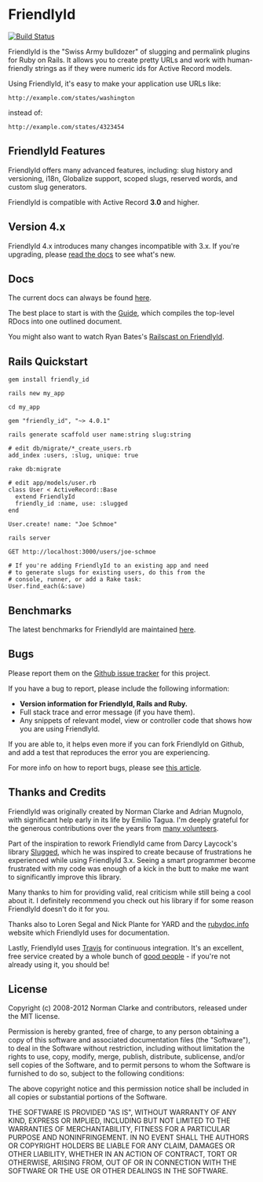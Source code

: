 # FriendlyId

[![Build Status](https://travis-ci.org/norman/friendly_id.png)](https://travis-ci.org/norman/friendly_id)

FriendlyId is the "Swiss Army bulldozer" of slugging and permalink plugins for
Ruby on Rails. It allows you to create pretty URLs and work with human-friendly
strings as if they were numeric ids for Active Record models.

Using FriendlyId, it's easy to make your application use URLs like:

    http://example.com/states/washington

instead of:

    http://example.com/states/4323454


## FriendlyId Features

FriendlyId offers many advanced features, including: slug history and
versioning, i18n, Globalize support, scoped slugs, reserved words, and custom
slug generators.

FriendlyId is compatible with Active Record **3.0** and higher.

## Version 4.x

FriendlyId 4.x introduces many changes incompatible with 3.x. If you're
upgrading, please [read the
docs](http://rubydoc.info/github/norman/friendly_id/master/file/WhatsNew.md) to see what's
new.

## Docs

The current docs can always be found
[here](http://rubydoc.info/github/norman/friendly_id/master/frames).

The best place to start is with the
[Guide](http://rubydoc.info/github/norman/friendly_id/master/file/Guide.rdoc),
which compiles the top-level RDocs into one outlined document.

You might also want to watch Ryan Bates's [Railscast on FriendlyId](http://railscasts.com/episodes/314-pretty-urls-with-friendlyid).

## Rails Quickstart

    gem install friendly_id

    rails new my_app

    cd my_app

    gem "friendly_id", "~> 4.0.1"

    rails generate scaffold user name:string slug:string

    # edit db/migrate/*_create_users.rb
    add_index :users, :slug, unique: true

    rake db:migrate

    # edit app/models/user.rb
    class User < ActiveRecord::Base
      extend FriendlyId
      friendly_id :name, use: :slugged
    end

    User.create! name: "Joe Schmoe"

    rails server

    GET http://localhost:3000/users/joe-schmoe

    # If you're adding FriendlyId to an existing app and need
    # to generate slugs for existing users, do this from the
    # console, runner, or add a Rake task:
    User.find_each(&:save)


## Benchmarks

The latest benchmarks for FriendlyId are maintained
[here](http://bit.ly/friendly-id-benchmarks).


## Bugs

Please report them on the [Github issue
tracker](http://github.com/norman/friendly_id/issues) for this project.

If you have a bug to report, please include the following information:

* **Version information for FriendlyId, Rails and Ruby.**
* Full stack trace and error message (if you have them).
* Any snippets of relevant model, view or controller code that shows how you
  are using FriendlyId.

If you are able to, it helps even more if you can fork FriendlyId on Github,
and add a test that reproduces the error you are experiencing.

For more info on how to report bugs, please see [this
article](http://yourbugreportneedsmore.info/).

## Thanks and Credits

FriendlyId was originally created by Norman Clarke and Adrian Mugnolo, with
significant help early in its life by Emilio Tagua. I'm deeply grateful for the
generous contributions over the years from [many
volunteers](https://github.com/norman/friendly_id/contributors).

Part of the inspiration to rework FriendlyId came from Darcy Laycock's library
[Slugged](https://github.com/Sutto/slugged), which he was inspired to create
because of frustrations he experienced while using FriendlyId 3.x. Seeing a
smart programmer become frustrated with my code was enough of a kick in the
butt to make me want to significantly improve this library.

Many thanks to him for providing valid, real criticism while still being a cool
about it. I definitely recommend you check out his library if for some reason
FriendlyId doesn't do it for you.

Thanks also to Loren Segal and Nick Plante for YARD and the
[rubydoc.info](http://rubydoc.info/) website which FriendlyId uses for
documentation.

Lastly, FriendlyId uses [Travis](http://travis-ci.org/) for continuous
integration. It's an excellent, free service created by a whole bunch of [good
people](https://github.com/travis-ci) - if you're not already using it, you
should be!

## License

Copyright (c) 2008-2012 Norman Clarke and contributors, released under the MIT
license.

Permission is hereby granted, free of charge, to any person obtaining a copy of
this software and associated documentation files (the "Software"), to deal in
the Software without restriction, including without limitation the rights to
use, copy, modify, merge, publish, distribute, sublicense, and/or sell copies
of the Software, and to permit persons to whom the Software is furnished to do
so, subject to the following conditions:

The above copyright notice and this permission notice shall be included in all
copies or substantial portions of the Software.

THE SOFTWARE IS PROVIDED "AS IS", WITHOUT WARRANTY OF ANY KIND, EXPRESS OR
IMPLIED, INCLUDING BUT NOT LIMITED TO THE WARRANTIES OF MERCHANTABILITY,
FITNESS FOR A PARTICULAR PURPOSE AND NONINFRINGEMENT. IN NO EVENT SHALL THE
AUTHORS OR COPYRIGHT HOLDERS BE LIABLE FOR ANY CLAIM, DAMAGES OR OTHER
LIABILITY, WHETHER IN AN ACTION OF CONTRACT, TORT OR OTHERWISE, ARISING FROM,
OUT OF OR IN CONNECTION WITH THE SOFTWARE OR THE USE OR OTHER DEALINGS IN THE
SOFTWARE.
